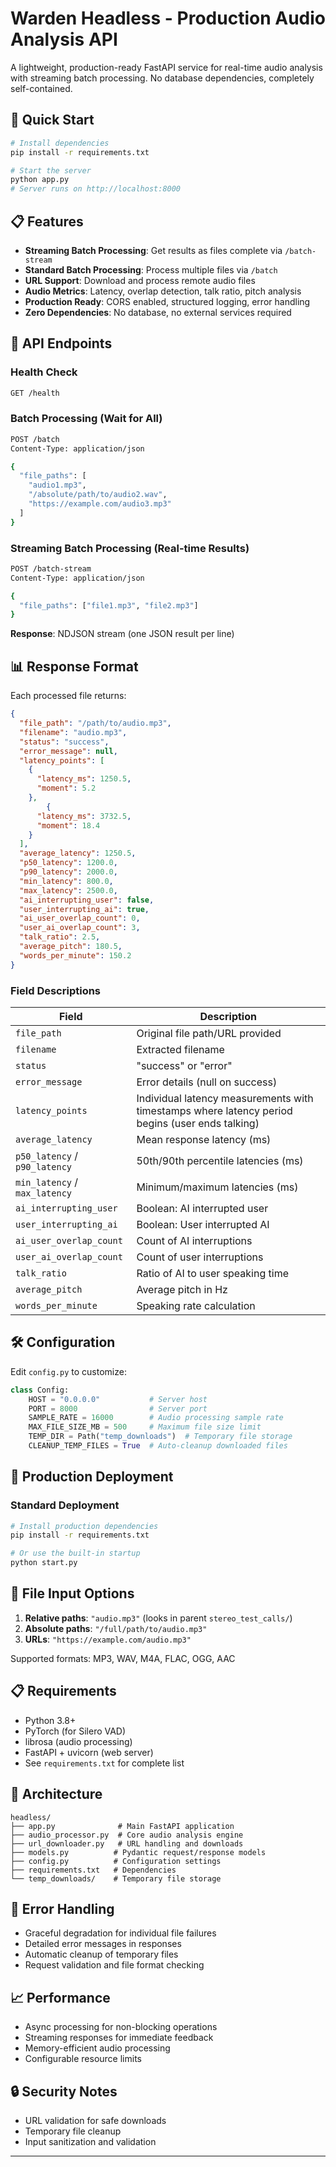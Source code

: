 # Warden Headless - Production Audio Analysis API

A lightweight, production-ready FastAPI service for real-time audio analysis with streaming batch processing. No database dependencies, completely self-contained.

## 🚀 Quick Start

```bash
# Install dependencies
pip install -r requirements.txt

# Start the server
python app.py
# Server runs on http://localhost:8000
```

## 📋 Features

- **Streaming Batch Processing**: Get results as files complete via `/batch-stream`
- **Standard Batch Processing**: Process multiple files via `/batch`
- **URL Support**: Download and process remote audio files
- **Audio Metrics**: Latency, overlap detection, talk ratio, pitch analysis
- **Production Ready**: CORS enabled, structured logging, error handling
- **Zero Dependencies**: No database, no external services required

## 🔧 API Endpoints

### Health Check
```bash
GET /health
```

### Batch Processing (Wait for All)
```bash
POST /batch
Content-Type: application/json

{
  "file_paths": [
    "audio1.mp3",
    "/absolute/path/to/audio2.wav", 
    "https://example.com/audio3.mp3"
  ]
}
```

### Streaming Batch Processing (Real-time Results)
```bash
POST /batch-stream
Content-Type: application/json

{
  "file_paths": ["file1.mp3", "file2.mp3"]
}
```

**Response**: NDJSON stream (one JSON result per line)

## 📊 Response Format

Each processed file returns:

```json
{
  "file_path": "/path/to/audio.mp3",
  "filename": "audio.mp3",
  "status": "success",
  "error_message": null,
  "latency_points": [
    {
      "latency_ms": 1250.5,
      "moment": 5.2
    },
        {
      "latency_ms": 3732.5,
      "moment": 18.4
    }
  ],
  "average_latency": 1250.5,
  "p50_latency": 1200.0,
  "p90_latency": 2000.0,
  "min_latency": 800.0,
  "max_latency": 2500.0,
  "ai_interrupting_user": false,
  "user_interrupting_ai": true,
  "ai_user_overlap_count": 0,
  "user_ai_overlap_count": 3,
  "talk_ratio": 2.5,
  "average_pitch": 180.5,
  "words_per_minute": 150.2
}
```

### Field Descriptions

| Field | Description |
|-------|-------------|
| `file_path` | Original file path/URL provided |
| `filename` | Extracted filename |
| `status` | "success" or "error" |
| `error_message` | Error details (null on success) |
| `latency_points` | Individual latency measurements with timestamps where latency period begins (user ends talking) |
| `average_latency` | Mean response latency (ms) |
| `p50_latency` / `p90_latency` | 50th/90th percentile latencies (ms) |
| `min_latency` / `max_latency` | Minimum/maximum latencies (ms) |
| `ai_interrupting_user` | Boolean: AI interrupted user |
| `user_interrupting_ai` | Boolean: User interrupted AI |
| `ai_user_overlap_count` | Count of AI interruptions |
| `user_ai_overlap_count` | Count of user interruptions |
| `talk_ratio` | Ratio of AI to user speaking time |
| `average_pitch` | Average pitch in Hz |
| `words_per_minute` | Speaking rate calculation |

## 🛠 Configuration

Edit `config.py` to customize:

```python
class Config:
    HOST = "0.0.0.0"           # Server host
    PORT = 8000                # Server port
    SAMPLE_RATE = 16000        # Audio processing sample rate
    MAX_FILE_SIZE_MB = 500     # Maximum file size limit
    TEMP_DIR = Path("temp_downloads")  # Temporary file storage
    CLEANUP_TEMP_FILES = True  # Auto-cleanup downloaded files
```
## 🚀 Production Deployment

### Standard Deployment
```bash
# Install production dependencies
pip install -r requirements.txt

# Or use the built-in startup
python start.py
```

## 📁 File Input Options

1. **Relative paths**: `"audio.mp3"` (looks in parent `stereo_test_calls/`)
2. **Absolute paths**: `"/full/path/to/audio.mp3"`
3. **URLs**: `"https://example.com/audio.mp3"`

Supported formats: MP3, WAV, M4A, FLAC, OGG, AAC

## 📋 Requirements

- Python 3.8+
- PyTorch (for Silero VAD)
- librosa (audio processing)
- FastAPI + uvicorn (web server)
- See `requirements.txt` for complete list

## 🔧 Architecture

```
headless/
├── app.py              # Main FastAPI application
├── audio_processor.py  # Core audio analysis engine
├── url_downloader.py   # URL handling and downloads
├── models.py          # Pydantic request/response models
├── config.py          # Configuration settings
├── requirements.txt   # Dependencies
└── temp_downloads/    # Temporary file storage
```

## 🚨 Error Handling

- Graceful degradation for individual file failures
- Detailed error messages in responses
- Automatic cleanup of temporary files
- Request validation and file format checking

## 📈 Performance

- Async processing for non-blocking operations
- Streaming responses for immediate feedback
- Memory-efficient audio processing
- Configurable resource limits

## 🔒 Security Notes

- URL validation for safe downloads
- Temporary file cleanup
- Input sanitization and validation

---
